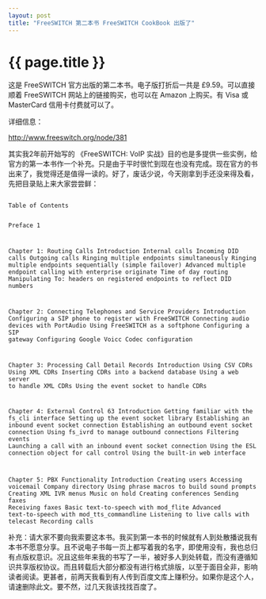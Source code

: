 ```yaml
---
layout: post
title: "FreeSWITCH 第二本书 FreeSWITCH CookBook 出版了"
---
```


# {{ page.title }}

这是 FreeSWITCH 官方出版的第二本书。电子版打折后一共是 £9.59。可以直接顺着 FreeSWITCH 网站上的链接购买，也可以在 Amazon 上购买。有 Visa 或 MasterCard 信用卡付费就可以了。

详细信息：

<http://www.freeswitch.org/node/381>

其实我2年前开始写的 《FreeSWITCH: VoIP 实战》目的也是多提供一些实例，给官方的第一本书作一个补充。只是由于平时很忙到现在也没有完成。现在官方的书出来了，我觉得还是值得一读的。好了，废话少说，今天刚拿到手还没来得及看，先把目录贴上来大家尝尝鲜：

<code>
Table of Contents

Preface	1

Chapter 1: Routing Calls
	Introduction
	Internal calls
	Incoming DID calls
	Outgoing calls
	Ringing multiple endpoints simultaneously
	Ringing multiple endpoints sequentially (simple failover)
	Advanced multiple endpoint calling with enterprise originate
	Time of day routing
	Manipulating To: headers on registered endpoints to reflect DID numbers

Chapter 2: Connecting Telephones and Service Providers
	Introduction
	Configuring a SIP phone to register with FreeSWITCH
	Connecting audio devices with PortAudio
	Using FreeSWITCH as a softphone
	Configuring a SIP gateway
	Configuring Google Voicc
	Codec configuration

Chapter 3: Processing Call Detail Records
	Introduction
	Using CSV CDRs
	Using XML CDRs
	Inserting CDRs into a backend database
	Using a web server to handle XML CDRs
	Using the event socket to handle CDRs

Chapter 4: External Control	63 Introduction
	Getting familiar with the fs_cli interface
	Setting up the event socket library
	Establishing an inbound event socket connection
	Establishing an outbound event socket connection
	Using fs_ivrd to manage outbound connections
	Filtering events
	Launching a call with an inbound event socket connection
	Using the ESL connection object for call control
	Using the built-in web interface

Chapter 5: PBX Functionality
	Introduction
	Creating users
	Accessing voicemail
	Company directory
	Using phrase macros to build sound prompts
	Creating XML IVR menus
	Music on hold
	Creating conferences
	Sending faxes
	Receiving faxes
	Basic text-to-speech with mod_flite
	Advanced text-to-speech with mod_tts_commandline
	Listening to live calls with telecast
	Recording calls
</code>


补充：请大家不要向我索要这本书。我买到第一本书的时候就有人到处散播说我有本书不愿意分享。且不说电子书每一页上都写着我的名字，即使用没有，我也总归有点版权意识。况且这些年来我的书写了一半，被好多人到处转载，而没有遵循知识共享版权协议。而且转载后大部分都没有进行格式排版，以至于面目全非，影响读者阅读。更甚者，前两天我看到有人传到百度文库上赚积分。如果你是这个人，请速删除此文。要不然，过几天我该找找百度了。
